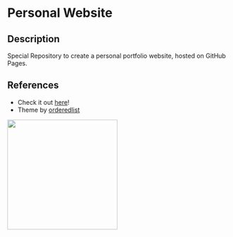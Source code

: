 # Personal Website

## Description
Special Repository to create a personal portfolio website, hosted on GitHub Pages.

## References
* Check it out [here](https://iainmuir6.github.io/)!
* Theme by [orderedlist](https://github.com/orderedlist)



<img src="https://miro.medium.com/max/2000/1*UBPbXxCACLSygvXutPPGSA.jpeg" width="250"/>
